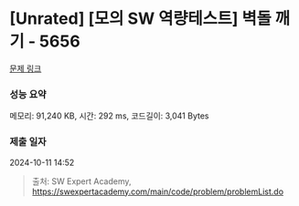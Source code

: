 # [Unrated] [모의 SW 역량테스트] 벽돌 깨기 - 5656 

[문제 링크](https://swexpertacademy.com/main/code/problem/problemDetail.do?contestProbId=AWXRQm6qfL0DFAUo) 

### 성능 요약

메모리: 91,240 KB, 시간: 292 ms, 코드길이: 3,041 Bytes

### 제출 일자

2024-10-11 14:52



> 출처: SW Expert Academy, https://swexpertacademy.com/main/code/problem/problemList.do